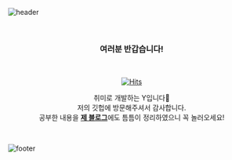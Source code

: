 
![header](https://capsule-render.vercel.app/api?type=waving&&color=gradient&height=100&section=header&fontSize=90)

<div align = "center">



<br/>
<h3> 여러분 반갑습니다! </h3><br/>
  
[![Hits](https://hits.seeyoufarm.com/api/count/incr/badge.svg?url=https%3A%2F%2Fgithub.com%2Fjyy1554%2Fhit-counter&count_bg=%2379C83D&title_bg=%23555555&icon=&icon_color=%23E7E7E7&title=hits&edge_flat=false)](https://hits.seeyoufarm.com)

취미로 개발하는  Y입니다🌱<br/>
저의 깃헙에 방문해주셔서 감사합니다.<br/>
  공부한 내용을 <a href="https://blog.naver.com/uyon77"><b>제 블로그</b></a>에도 틈틈이 정리하였으니 꼭 놀러오세요!
  

</div>

<br/>

![footer](https://capsule-render.vercel.app/api?type=waving&&color=gradient&height=100&section=footer&fontSize=90)
